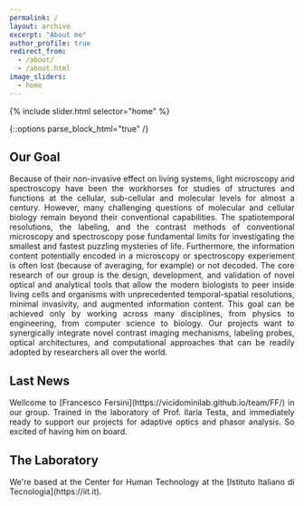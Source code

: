 ```yaml
---
permalink: /
layout: archive
excerpt: "About me"
author_profile: true
redirect_from:
  - /about/
  - /about.html
image_sliders:
  - home
---
```


{% include slider.html selector="home" %}

{::options parse_block_html="true" /}

<h2>Our Goal</h2>
<body align="justify">
Because of their non-invasive effect on living systems, light microscopy and spectroscopy have been the workhorses for studies of structures and functions at the cellular, sub-cellular and molecular levels for almost a century.
However, many challenging questions of molecular and cellular biology remain beyond their conventional capabilities. The spatiotemporal resolutions, the labeling, and the contrast methods of conventional microscopy and spectroscopy pose fundamental limits for investigating the smallest and fastest puzzling mysteries of life. Furthermore, the information content potentially encoded in a microscopy or spectroscopy experiement is often lost (because of averaging, for example) or not decoded.
The core research of our group is the design, development, and validation of novel optical and analytical tools that allow the modern biologists to peer inside living cells and organisms with unprecedented temporal-spatial resolutions, minimal invasivity, and augmented information content.
This goal can be achieved only by working across many disciplines, from physics to engineering, from computer science to biology. Our projects want to synergically integrate novel contrast imaging mechanisms, labeling probes, optical architectures, and computational approaches that can be readily adopted by researchers all over the world.

<h2>Last News</h2>
<body align="justify">
Wellcome to [Francesco Fersini](https://vicidominilab.github.io/team/FF/) in our group. Trained in the laboratory of Prof. Ilaria Testa, and immediately ready to support our projects for adaptive optics and phasor analysis. So excited of having him on board.

<h2>The Laboratory</h2>
<body align="justify">
We're based at the Center for Human Technology at the [Istituto Italiano di Tecnologia](https://iit.it).
  

  

  


